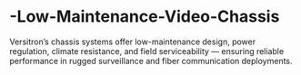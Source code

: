 # -Low-Maintenance-Video-Chassis
Versitron’s chassis systems offer low-maintenance design, power regulation, climate resistance, and field serviceability — ensuring reliable performance in rugged surveillance and fiber communication deployments.

